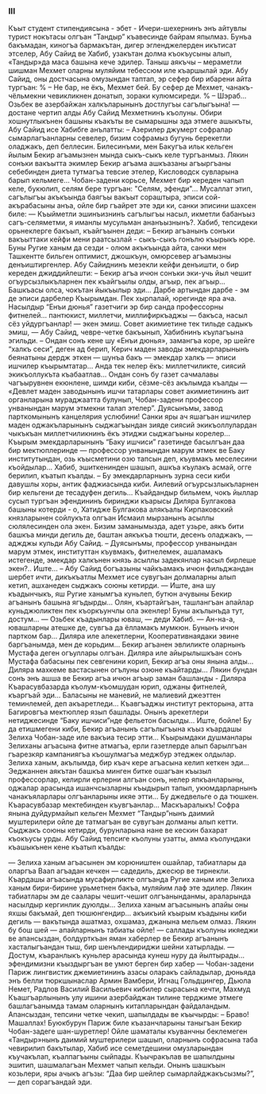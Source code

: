 ### III

Къыт студент стипендиясына - эбет - Ичери-шехернинъ энъ айтувлы турист нокътасы олгъан “Тандыр” къавесинде байрам япылмаз.
Бунъа бакъмадан, киногъа бармакътан, дигер эгленджелерден икътисат этселер, Абу Сайид ве Хабиб, узакътан долма къокъусыны алып, «Тандыр»да маса башына кече эдилер. 
Таныш аякъчы – мераметли шишман Мехмет оларны муляйим тебессюм иле къаршылай эди. 
Aбу Сайид, оны достчасына омузындан таптап, эр сефер бир ибарени айта тургъан: 
% – Не бар, не ёкъ, Мехмет бей.
Бу сефер де Мехмет, чанакъ-чёльмекни чевикликнен донатып, зораки кулюмсиреди. 
% – Шэраб… Озьбек ве азербайжан халкъларынынъ достлугъы сагълыгъына! — достане чертип алды Абу Сайид Мехметнинъ къолуны.
Обири хошнутлыкънен башыны къакъты ве сымарышны эда этмеге ашыкъты, Абу Сайид исе Хабибге анълатты:
– Азерилер джумерт софралар сымарлагъанларны севелер, бизим софрамыз бугунь берекетли оладжакъ, деп беллесин.
Билесинъми, мен Бакугъа ильк кельген йылым Бекир агъамызнен мында сыкъ-сыкъ келе тургъанмыз.
Лякин сонъки вакъытта экимлер Бекир агъама ашкъазаны агъыргъаны себебинден диета тутмагъа тевсие этелер, Кисловодск сувларына барып кельмеге…
Чобан-задени корьсе, Мехмет бир кереден чапып келе, букюлип, селям бере тургъан: "Селям, эфенди"...
Мусаллат этип, сагълыгъы акъкъында баягъы вакъыт сораштыра, эписи сой-акърабасыны анъа, ойле бир гъайрет эте эди ки, санки эписини шахсен биле: — Къыйметли эшинъизнинъ сагълыгъы насыл, икметли бабанъыз сагъ-селяметми, я иманлы мусульман ананъызнынъ?.
Хабиб, тепсидеки орьнеклерге бакъып, къайгъынен деди: 
– Бекир агъанынъ сонъки вакъыттаки кейфи мени раатсызлай - сыкъ-сыкъ гонълю къырыкъ юре.
Буны Ругие ханым да сезди - олюм акъкъында айта, санки мен Ташкентте бильген оптимист, джошкъун, омюрсевер агъамызны денъиштиргенлер.
Абу Сайиднинъ мезекли кейфи денъишти, о бир кереден джиддийлешти:
– Бекир агъа ичюн сонъки эки-учь йыл чешит огъурсызлыкъларнен пек къайгъылы олды, агъыр, пек агъыр...
Башкъасы олса, чокътан йыкъылыр эди…
Дарбе артындан дарбе - эм де эписи дарбелер Къырымдан.
Пек хырпалай, юрегинде яра ача.
Насылдыр “Енъи дюнья” газетчиги эр бир санда профессорны фитнелей… пантюкист, миллетчи, миллифиркъаджы — бакъса, насыл сёз уйдургъанлар! — экен эмиш.
Совет акимиетине тек тильде садыкъ эмиш, — Абу Сайид, чевре-четке бакъынып, Хабибнинъ къулагъына эгильди. – Ондан сонъ кене шу «Енъи дюнья», замангъа коре, эр шейге “халкъ сеси”, деген ад берип, Керич маден заводы эмекдарларынынъ беянатыны дердж эткен — шунъа бакъ — эмекдар халкъ — эписи ишчилер къырымтатар…
Анда тек нелер ёкъ: миллетчиликте, сиясий экикъоллукъта къабаатлав…
Ондан сонъ бу газет сачмалавы чагъырувнен екюнлене, шимди киби, сёзме-сёз акълымда къалды — «Девлет маден заводынынъ ишчи татарлары совет акимиетининъ аит органларына мураджаатта булунып, Чобан-задени профессор унванындан марум этмекни талап этелер”.
Дуясынъмы, завод парткомынынъ канцелярия услюбини!
Санки яры ач яшагъан ишчилер маден оджакъларынынъ сыджагъындан зияде сиясий экикъоллулардан чыкъкъан миллетчиликнинъ ёкъ этиджи сыджагъыны корелер…
Къырым эмекдарларынынъ “Баку ишчиси” газетинде басылгъан даа бир мектюплеринде — профессор унванындан марум этмек ве Баку институтындан, озь къысметини озю тапсын деп, къувмакъ меселесини къойдылар... 
Хабиб, эшиткенинден шашып, ашкъа къулакъ асмай, огге берилип, къатып къалды. 
– Бу эмекдарларнынъ зурна сеси киби давушлы хоры, антик фаджиасында киби.
Аилевий огъурсызлыкъларнен бир кельгени де тесадуфен дегиль…
Къайдандыр бильмем, чокъ йыллар сусып тургъан эфендининъ биринджи къарысы Диляра Булгакова башыны котерди - о, Хатидже Булгакова алякъалы Кирпаковский князларынен сойлукъта олгъан Исмаил мырзанынъ асыллы сюлялесинден ола экен.
Бизим заманымызда, адет узьре, аякъ бити башкъа минди дегиль де, баштан аякъкъа тюшти, десенъ оладжакъ, — аджджы кульди Абу Сайид. – Дуясынъмы, профессор унванындан марум этмек, институттан къувмакъ, фитнелемек, ашаламакъ истегенде, эмекдар халкънен князь асыллы задекянлар насыл бирлеше экен?..
Иште... – Абу Сайид богъазыны чайкъамакъ ичюн фильджандан шербет ичти, дикъкъатлы Мехмет исе сувугъан долмаларны алып кетип, ашханеден сыджакъ союны кетирди. — Иште, ана шу къадынчыкъ, яш Ругие ханымгъа куньлеп, бутюн ачувыны Бекир агъанынъ башына ягъдырды…
Олян, къартайгъан, ташлангъан апайлар куньджюликтен пек къоркъунчлы ола экенлер!
Буны акълынъда тут, достум…
— Озьбек къадынлары юваш, — деди Хабиб.
— Ан-на-а, ювашларны атешке де, сувгъа да ёлламакъ мумкюн.
Бунынъ ичюн партком бар…
Диляра иле алекетлерни, Кооперативнаядаки эвине баргъанымда, мен де корьдим…
Бекир агъанен эвлиликте оларнынъ Мустафа деген огъуллары олгъан.
Диляра иле айырылышкъан сонъ Мустафа бабасыны пек севгенини корип, Бекир агъа оны янына алды…
Диляра махкеме вастасынен огълуны озюне къайтарды…
Лякин бундан сонъ энъ ашша ве Бекир агъа ичюн агъыр заман башланды - Диляра Къарасувбазарда къолум-къомшудан юрип, оджаны фитнелей, къаргъай эди…
Баласыны не маневий, не малиевий джеэттен теминлемей, деп акъаретледи…
Къавгъаджы институт ректорына, атта Багировгъа мектюплер язып башлады.
Онынъ арекетлери нетиджесинде “Баку ишчиси”нде фельетон басылды…
Иште, бойле!
Бу да етишмегени киби, Бекир агъанынъ сагълыгъына къыз къардашы Зелиха Чобан-заде иле вакъиа тесир этти...
Къырымдаки душманлары Зелиханы агъасына фитне атмагъа, ерли газетлерде алып барылгъан гъарезкяр кампаниягъа къошулмагъа меджбур этеджек олдылар.
Зелиха ханым, акълымда, бир къач кере агъасына келип кеткен эди…
Эеджаннен аякътан башкъа минген битке ошагъан къызыл профессорлар, келирли ерлерни алгъан сонъ, нелер япкъанларыны, оджалар арасында ишанчсызларны къыдырып тапып, укюмдарларнынъ чанакъяларлары олгъанларыны икяе этти…
Бу джедвельге о да тюшкен.
Къарасувбазар мектебинден къувгъанлар…
Маскъаралыкъ!
Софра янына дуйдурмайып кельген Мехмет “Тандыр”нынъ даимий муштерилери ойле де татмагъан ве сувугъан долманы алып кетти.
Сыджакъ союны кетирди, бурунларына нане ве кескин бахарат къокъусы урды.
Абу Сайид тепсиге къолуны узатты, амма къолундаки къашыкънен кене къатып къалды:

— Зелиха ханым агъасынен эм корюништен ошайлар, табиатлары да оларгъа Ваап агъадан кечкен — садедиль, джесюр ве тирнекли.
Къардашы агъасында мусафирликте олгъанда Ругие ханым иле Зелиха ханым бири-бирине урьметнен бакъа, муляйим лаф эте эдилер.
Лякин табиатлары эм де саалары чешит-чешит олгъанынданмы, араларында насылдыр кергинлик дуюлды…
Зелиха ханым агъасынынъ апайы оны яхшы бакъмай, деп тюшюнгендир… акъикъий къырым къадыны киби дегиль — вакътында ашатмаз, охшамаз, джанына мельем олмаз.
Лякин бу бош шей — апайларнынъ табиаты ойле! — саллады къолуны икяеджи ве апансыздан, болдурткъан яман хаберлер ве Бекир агъанынъ хасталыгъандан тыш, бир шенълендириджи шейни хатырлады.
— Достум, къаранлыкъ куньлер арасында кунеш нуру да йылтырады… эфендимизни къыздыргъан ве умют берген бир хабер — Чобан-задени Париж лингвистик джемиетининъ азасы оларакъ сайладылар, дюньяда энъ белли тюркшынаслар Армин Вамбери, Игнац Гольдцингер, Дьюла Немет, Радлов Василий Васильевич кибилер сырасына кечти, Махмуд Къашгъарлынынъ улу ишини азербайджан тилине терджиме этмеге башлагъанымда тамам оларнынъ китапларындан файдаландым.
Апансыздан, тепсини четке чекип, шапылдады ве къычырды:
– Браво!
Машаллах!
Буюкбурун Париж биле къазанчларыны таныгъан Бекир Чобан-задеге шан-шуретлер! 
Ойле шаматалы къуванчны беклемеген «Тандыр»нынъ даимий муштерилери шашып, оларнынъ софрасына таба чевирилип бакътылар, Хабиб исе семетдешини омузларындан къучакълап, къалпагъыны сыйпады.
Къычракълав ве шапылдыны эшитип, шашмалагъан Мехмет чапып кельди.
Онынъ шашкъын козьлери, яры ачыкъ агъзы: “Даа бир шейлер сымарлайджакъсызмы?”, — деп сорагъандай эди.

